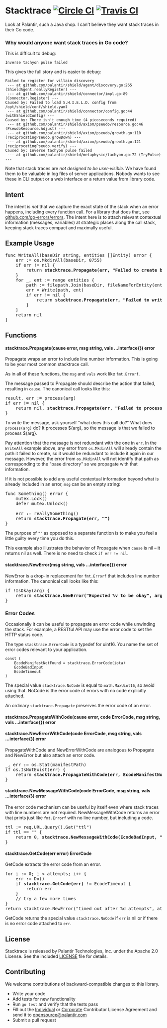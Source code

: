# Stacktrace [![Circle CI](https://img.shields.io/circleci/project/palantir/stacktrace/master.svg?label=circleci)](https://circleci.com/gh/palantir/stacktrace) [![Travis CI](https://img.shields.io/travis/palantir/stacktrace/master.svg?label=travis)](https://travis-ci.org/palantir/stacktrace)

Look at Palantir, such a Java shop. I can't believe they want stack traces in
their Go code.

### Why would anyone want stack traces in Go code?

This is difficult to debug:

```
Inverse tachyon pulse failed
```

This gives the full story and is easier to debug:

```
Failed to register for villain discovery
 --- at github.com/palantir/shield/agent/discovery.go:265 (ShieldAgent.reallyRegister) ---
 --- at github.com/palantir/shield/connector/impl.go:89 (Connector.Register) ---
Caused by: Failed to load S.H.I.E.L.D. config from /opt/shield/conf/shield.yaml
 --- at github.com/palantir/shield/connector/config.go:44 (withShieldConfig) ---
Caused by: There isn't enough time (4 picoseconds required)
 --- at github.com/palantir/shield/axiom/pseudo/resource.go:46 (PseudoResource.Adjust) ---
 --- at github.com/palantir/shield/axiom/pseudo/growth.go:110 (reciprocatingPseudo.growDown) ---
 --- at github.com/palantir/shield/axiom/pseudo/growth.go:121 (reciprocatingPseudo.verify) ---
Caused by: Inverse tachyon pulse failed
 --- at github.com/palantir/shield/metaphysic/tachyon.go:72 (TryPulse) ---
```

Note that stack traces are *not designed to be user-visible*. We have found them
to be valuable in log files of server applications. Nobody wants to see these in
CLI output or a web interface or a return value from library code.

## Intent

The intent is *not* that we capture the exact state of the stack when an error
happens, including every function call. For a library that does that, see
[github.com/go-errors/errors](https://github.com/go-errors/errors). The intent
here is to attach relevant contextual information (messages, variables) at
strategic places along the call stack, keeping stack traces compact and
maximally useful.

## Example Usage

<!-- pre instead of code block to support bold text inside -->
<pre>
func WriteAll(baseDir string, entities []Entity) error {
    err := os.MkdirAll(baseDir, 0755)
    if err != nil {
        return <b>stacktrace.Propagate(err, "Failed to create base directory")</b>
    }
    for _, ent := range entities {
        path := filepath.Join(baseDir, fileNameForEntity(ent))
        err = Write(path, ent)
        if err != nil {
            return <b>stacktrace.Propagate(err, "Failed to write %v to %s", ent, path)</b>
        }
    }
    return nil
}
</pre>

## Functions

#### stacktrace.Propagate(cause error, msg string, vals ...interface{}) error

Propagate wraps an error to include line number information. This is going to be
your most common stacktrace call.

As in all of these functions, the `msg` and `vals` work like `fmt.Errorf`.

The message passed to Propagate should describe the action that failed,
resulting in `cause`. The canonical call looks like this:

<pre>
result, err := process(arg)
if err != nil {
    return nil, <b>stacktrace.Propagate(err, "Failed to process %v", arg)</b>
}
</pre>

To write the message, ask yourself "what does this call do?" What does
`process(arg)` do? It processes ${arg}, so the message is that we failed to
process ${arg}.

Pay attention that the message is not redundant with the one in `err`. In the
`WriteAll` example above, any error from `os.MkdirAll` will already contain the
path it failed to create, so it would be redundant to include it again in our
message. However, the error from `os.MkdirAll` will not identify that path as
corresponding to the "base directory" so we propagate with that information.

If it is not possible to add any useful contextual information beyond what is
already included in an error, `msg` can be an empty string:

<pre>
func Something() error {
    mutex.Lock()
    defer mutex.Unlock()

    err := reallySomething()
    return <b>stacktrace.Propagate(err, "")</b>
}
</pre>

The purpose of `""` as opposed to a separate function is to make you feel a
little guilty every time you do this.

This example also illustrates the behavior of Propagate when `cause` is nil
&ndash; it returns nil as well. There is no need to check `if err != nil`.

#### stacktrace.NewError(msg string, vals ...interface{}) error

NewError is a drop-in replacement for `fmt.Errorf` that includes line number
information. The canonical call looks like this:

<pre>
if !IsOkay(arg) {
    return <b>stacktrace.NewError("Expected %v to be okay", arg)</b>
}
</pre>

### Error Codes

Occasionally it can be useful to propagate an error code while unwinding the
stack. For example, a RESTful API may use the error code to set the HTTP status
code.

The type `stacktrace.ErrorCode` is a typedef for uint16. You name the set of
error codes relevant to your application.

```
const (
    EcodeManifestNotFound = stacktrace.ErrorCode(iota)
    EcodeBadInput
    EcodeTimeout
)
```

The special value `stacktrace.NoCode` is equal to `math.MaxUint16`, so avoid
using that. NoCode is the error code of errors with no code explicitly attached.

An ordinary `stacktrace.Propagate` preserves the error code of an error.

#### stacktrace.PropagateWithCode(cause error, code ErrorCode, msg string, vals ...interface{}) error

#### stacktrace.NewErrorWithCode(code ErrorCode, msg string, vals ...interface{}) error

PropagateWithCode and NewErrorWithCode are analogous to Propagate and NewError
but also attach an error code.

<pre>
_, err := os.Stat(manifestPath)
if os.IsNotExist(err) {
    return <b>stacktrace.PropagateWithCode(err, EcodeManifestNotFound, "")</b>
}
</pre>

#### stacktrace.NewMessageWithCode(code ErrorCode, msg string, vals ...interface{}) error

The error code mechanism can be useful by itself even where stack traces with
line numbers are not required. NewMessageWithCode returns an error that prints
just like `fmt.Errorf` with no line number, but including a code.

<pre>
ttl := req.URL.Query().Get("ttl")
if ttl == "" {
    return 0, <b>stacktrace.NewMessageWithCode(EcodeBadInput, "Missing ttl query parameter")</b>
}
</pre>

#### stacktrace.GetCode(err error) ErrorCode

GetCode extracts the error code from an error.

<pre>
for i := 0; i < attempts; i++ {
    err := Do()
    if <b>stacktrace.GetCode(err)</b> != EcodeTimeout {
        return err
    }
    // try a few more times
}
return stacktrace.NewError("timed out after %d attempts", attempts)
</pre>

GetCode returns the special value `stacktrace.NoCode` if `err` is nil or if
there is no error code attached to `err`.

## License

Stacktrace is released by Palantir Technologies, Inc. under the Apache 2.0
License. See the included [LICENSE](LICENSE) file for details.

## Contributing

We welcome contributions of backward-compatible changes to this library.

- Write your code
- Add tests for new functionality
- Run `go test` and verify that the tests pass
- Fill out
  the [Individual](https://github.com/palantir/stacktrace/blob/master/Palantir_Individual_Contributor_License_Agreement.pdf?raw=true)
  or [Corporate](https://github.com/palantir/stacktrace/blob/master/Palantir_Corporate_Contributor_License_Agreement.pdf?raw=true)
  Contributor License Agreement and send it to [opensource@palantir.com](mailto:opensource@palantir.com)
- Submit a pull request
